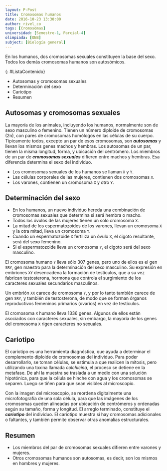 ```yaml
---
layout: P-Post
title: Cromosomas humanos
date: 2016-10-23 13:30:00
author: rivel_co
tags: [Cromosomas]
universidad: [Semestre-1, Parcial-4]
olimpiada: [ONB]
subject: [Biología general]
---
```


En los humanos, dos cromosomas sexuales constituyen la base del sexo. Todos los demás cromosomas humanos son autosómicos.

{: #ListaContenido}
- Autosomas y cromosomas sexuales
- Determinación del sexo
- Cariotipo
- Resumen

## Autosomas y cromosomas sexuales

La mayoría de los animales, incluyendo los humanos, normalmente son de sexo masculino o femenino. Tienen un número diploide de cromosomas (2n), con pares de cromosomas homólogos en las células de su cuerpo. Típicamente todos, excepto un par de esos cromosomas, son ***autosomas*** y llevan los mismos genes machos y hembras. Los autosomas de un par, tienen la misma longitud, forma, y ubicación del centrómero. Los miembros de un par de ***cromosomas sexuales*** difieren entre machos y hembras. Esa diferencia determina el sexo del individuo.

- Los cromosomas sexuales de los humanos se llaman `X` y `Y`. 
- Las células corporales de las mujeres, contienen dos cromosomas `X`.
- Los varones, contienen un cromosoma `X` y otro `Y`.

## Determinación del sexo

- En los humanos, un nuevo individuo hereda una combinación de cromosomas sexuales que determina si será hembra o macho.
- Todos los óvulos de las mujeres tienen un solo cromosoma `X`.
- La mitad de los espermatozoides de los varones, llevan un cromosoma `X` y la otra mitad, lleva un cromosoma `Y`.
- Cuando un espermatozoide `X` fertiliza un óvulo `X`, el cigoto resultante, será del sexo femenino.
- Si el espermatozoide lleva un cromosoma `Y`, el cigoto será del sexo masculino.

El cromosoma humano `Y` lleva sólo 307 genes, pero uno de ellos es el gen `SRY`, gen maestro para la determinación del sexo masculino. Su expresión en embriones `XY` desencadena la formación de testículos, que a su vez fabrican testosterona, hormona que controla el surgimiento de los caracteres sexuales secundarios masculinos.

Un embrión `XX` carece de cromosoma `Y`, y por lo tanto también carece de gen `SRY`, y también de testosterona, de modo que se forman órganos reproductivos femeninos primarios (ovarios) en vez de testículos.

El cromosoma `X` humano lleva 1336 genes. Algunos de ellos están asociados con caracteres sexuales, sin embargo, la mayoría de los genes del cromosoma `X` rigen caracteres no sexuales.

## Cariotipo

El cariotipo es una herramienta diagnóstica, que ayuda a determinar el complemento diploide de cromosomas del individuo. Para poder desarrollarlo, se toman células, se estimula a que realicen la mitosis, pero utilizando una toxina llamada *colchicina*, el proceso se detiene en la metafase. De ahí la muestra se traslada a un medio con una solución hipotónica, para que la célula se hinche con agua y los cromosomas se separen. Luego se tiñen para que sean visibles al microscopio.

Con la imagen del microscopio, se reordena digitalmente una microfotografía de una sola célula, para que las imágenes de los cromosomas queden alineadas por ubicación de centrómeros y ordenadas según su tamaño, forma y longitud. El arreglo terminado, constituye el ***cariotipo*** del individuo. El cariotipo muestra si hay cromosomas adicionales o faltantes, y también permite observar otras anomalías estructurales.

## Resumen

- Los miembros del par de cromosomas sexuales difieren entre varones y mujeres.
- Otros cromosomas humanos son autosomas, es decir, son los mismos en hombres y mujeres.